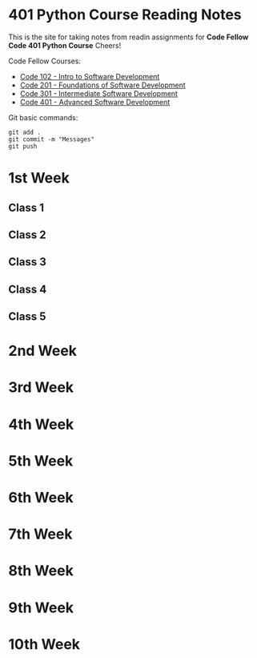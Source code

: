 # 401 Python Course Reading Notes
This is the site for taking notes from readin assignments for **Code Fellow Code 401 Python Course** Cheers!

Code Fellow Courses:
- [Code 102 - Intro to Software Development](https://www.codefellows.org/courses/code-102/intro-to-software-development/)
- [Code 201 - Foundations of Software Development](https://www.codefellows.org/courses/code-201/foundations-of-software-development/)
- [Code 301 - Intermediate Software Development](https://www.codefellows.org/courses/code-301/intermediate-software-development/)
- [Code 401 - Advanced Software Development](https://www.codefellows.org/courses/code-400/)

Git basic commands:
```
git add .
git commit -m "Messages"
git push
```
# 1st Week
## Class 1
## Class 2
## Class 3
## Class 4
## Class 5
# 2nd Week
# 3rd Week
# 4th Week
# 5th Week
# 6th Week
# 7th Week
# 8th Week
# 9th Week
# 10th Week
